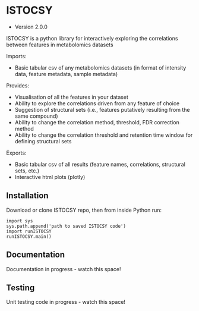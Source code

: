 # ISTOCSY

* Version 2.0.0

ISTOCSY is a python library for interactively exploring the correlations between features in metabolomics datasets

Imports:
 - Basic tabular csv of any metabolomics datasets (in format of intensity data, feature metadata, sample metadata)

Provides:
 - Visualisation of all the features in your dataset
 - Ability to explore the correlations driven from any feature of choice
 - Suggestion of structural sets (i.e., features putatively resulting from the same compound)
 - Ability to change the correlation method, threshold, FDR correction method
 - Ability to change the correlation threshold and retention time window for defining structural sets

Exports:
 - Basic tabular csv of all results (feature names, correlations, structural sets, etc.)
 - Interactive html plots (plotly)

## Installation

Download or clone ISTOCSY repo, then from inside Python run:

    import sys
	sys.path.append('path to saved ISTOCSY code')
	import runISTOCSY
	runISTOCSY.main()

## Documentation

Documentation in progress - watch this space!

## Testing

Unit testing code in progress - watch this space!
